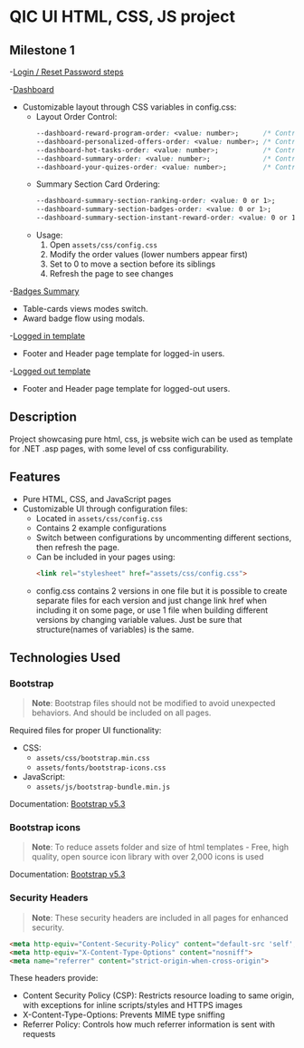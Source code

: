 # QIC UI HTML, CSS, JS project

## Milestone 1
-[Login / Reset Password steps](/login/login.html)

-[Dashboard](/dashboard.html)
  - Customizable layout through CSS variables in config.css:
    - Layout Order Control:
      ```css
      --dashboard-reward-program-order: <value: number>;      /* Controls order of reward program section */
      --dashboard-personalized-offers-order: <value: number>; /* Controls order of personalized offers section */
      --dashboard-hot-tasks-order: <value: number>;           /* Controls order of hot tasks section */
      --dashboard-summary-order: <value: number>;             /* Controls order of summary section */
      --dashboard-your-quizes-order: <value: number>;         /* Controls order of quizzes section */
      ```
    - Summary Section Card Ordering:
      ```css
      --dashboard-summary-section-ranking-order: <value: 0 or 1>;        /* Controls ranking card position relative to progress */
      --dashboard-summary-section-badges-order: <value: 0 or 1>;         /* Controls badges card position relative to rest of section*/
      --dashboard-summary-section-instant-reward-order: <value: 0 or 1>; /* Controls instant reward card position relative to progres/ranking block */
      ```
    - Usage:
      1. Open `assets/css/config.css`
      2. Modify the order values (lower numbers appear first)
      3. Set to 0 to move a section before its siblings
      4. Refresh the page to see changes

-[Badges Summary](/badges-summary.html)
  - Table-cards views modes switch.
  - Award badge flow using modals.

-[Logged in template](/templates/logged-in-page-template.html)
  - Footer and Header page template for logged-in users.

-[Logged out template](/templates/logged-out-page-template.html)
  - Footer and Header page template for logged-out users.

## Description
Project showcasing pure html, css, js website wich can be used as template for .NET .asp pages, with some level of css configurability.

## Features
- Pure HTML, CSS, and JavaScript pages
- Customizable UI through configuration files:
  - Located in `assets/css/config.css`
  - Contains 2 example configurations
  - Switch between configurations by uncommenting different sections, then refresh the page.
  - Can be included in your pages using:
    ```html
    <link rel="stylesheet" href="assets/css/config.css">
    ```
  - config.css contains 2 versions in one file but it is possible to create separate files for each version and just change link href when including it on some page, or use 1 file when building different versions by changing variable values. Just be sure that structure(names of variables) is the same.

## Technologies Used

### Bootstrap
> **Note**: Bootstrap files should not be modified to avoid unexpected behaviors. And should be included on all pages.

Required files for proper UI functionality:
- CSS:
  - `assets/css/bootstrap.min.css`
  - `assets/fonts/bootstrap-icons.css`
- JavaScript:
  - `assets/js/bootstrap-bundle.min.js`

Documentation: [Bootstrap v5.3](https://getbootstrap.com/docs/5.3/getting-started/introduction/)

### Bootstrap icons
> **Note**: To reduce assets folder and size of html templates - Free, high quality, open source icon library with over 2,000 icons is used

Documentation: [Bootstrap v5.3](https://icons.getbootstrap.com/?q=home#usage)

### Security Headers
> **Note**: These security headers are included in all pages for enhanced security.

```html
<meta http-equiv="Content-Security-Policy" content="default-src 'self'; script-src 'self' 'unsafe-inline'; style-src 'self' 'unsafe-inline'; img-src 'self' https: data:;">
<meta http-equiv="X-Content-Type-Options" content="nosniff">
<meta name="referrer" content="strict-origin-when-cross-origin">
```

These headers provide:
- Content Security Policy (CSP): Restricts resource loading to same origin, with exceptions for inline scripts/styles and HTTPS images
- X-Content-Type-Options: Prevents MIME type sniffing
- Referrer Policy: Controls how much referrer information is sent with requests